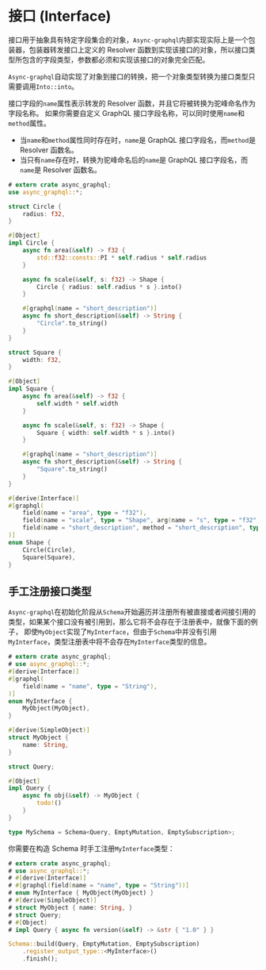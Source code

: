 # 接口 (Interface)

接口用于抽象具有特定字段集合的对象，`Async-graphql`内部实现实际上是一个包装器，包装器转发接口上定义的 Resolver 函数到实现该接口的对象，所以接口类型所包含的字段类型，参数都必须和实现该接口的对象完全匹配。

`Async-graphql`自动实现了对象到接口的转换，把一个对象类型转换为接口类型只需要调用`Into::into`。

接口字段的`name`属性表示转发的 Resolver 函数，并且它将被转换为驼峰命名作为字段名称。
如果你需要自定义 GraphQL 接口字段名称，可以同时使用`name`和`method`属性。

- 当`name`和`method`属性同时存在时，`name`是 GraphQL 接口字段名，而`method`是 Resolver 函数名。
- 当只有`name`存在时，转换为驼峰命名后的`name`是 GraphQL 接口字段名，而`name`是 Resolver 函数名。


```rust
# extern crate async_graphql;
use async_graphql::*;

struct Circle {
    radius: f32,
}

#[Object]
impl Circle {
    async fn area(&self) -> f32 {
        std::f32::consts::PI * self.radius * self.radius
    }

    async fn scale(&self, s: f32) -> Shape {
        Circle { radius: self.radius * s }.into()
    }

    #[graphql(name = "short_description")]
    async fn short_description(&self) -> String {
        "Circle".to_string()
    }
}

struct Square {
    width: f32,
}

#[Object]
impl Square {
    async fn area(&self) -> f32 {
        self.width * self.width
    }

    async fn scale(&self, s: f32) -> Shape {
        Square { width: self.width * s }.into()
    }

    #[graphql(name = "short_description")]
    async fn short_description(&self) -> String {
        "Square".to_string()
    }
}

#[derive(Interface)]
#[graphql(
    field(name = "area", type = "f32"),
    field(name = "scale", type = "Shape", arg(name = "s", type = "f32")),
    field(name = "short_description", method = "short_description", type = "String")
)]
enum Shape {
    Circle(Circle),
    Square(Square),
}
```

## 手工注册接口类型

`Async-graphql`在初始化阶段从`Schema`开始遍历并注册所有被直接或者间接引用的类型，如果某个接口没有被引用到，那么它将不会存在于注册表中，就像下面的例子，
即使`MyObject`实现了`MyInterface`，但由于`Schema`中并没有引用`MyInterface`，类型注册表中将不会存在`MyInterface`类型的信息。

```rust
# extern crate async_graphql;
# use async_graphql::*;
#[derive(Interface)]
#[graphql(
    field(name = "name", type = "String"),
)]
enum MyInterface {
    MyObject(MyObject),
}

#[derive(SimpleObject)]
struct MyObject {
    name: String,
}

struct Query;

#[Object]
impl Query {
    async fn obj(&self) -> MyObject {
        todo!()
    }
}

type MySchema = Schema<Query, EmptyMutation, EmptySubscription>;
```

你需要在构造 Schema 时手工注册`MyInterface`类型：

```rust
# extern crate async_graphql;
# use async_graphql::*;
# #[derive(Interface)]
# #[graphql(field(name = "name", type = "String"))]
# enum MyInterface { MyObject(MyObject) }
# #[derive(SimpleObject)]
# struct MyObject { name: String, }
# struct Query;
# #[Object]
# impl Query { async fn version(&self) -> &str { "1.0" } }

Schema::build(Query, EmptyMutation, EmptySubscription)
    .register_output_type::<MyInterface>()
    .finish();
```
